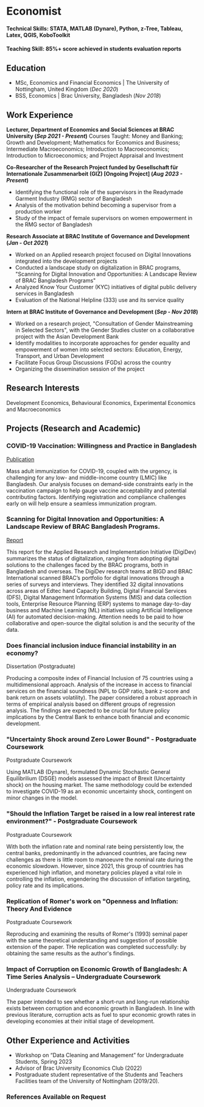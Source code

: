 # Economist

#### Technical Skills: STATA, MATLAB (Dynare), Python, z-Tree, Tableau, Latex, QGIS, KoboToolkit

#### Teaching Skill: 85%+ score achieved in students evaluation reports 

## Education
- MSc, Economics and Financial Economics | The University of Nottingham, United Kingdom (_Dec 2020_)								       		
- BSS, Economics	| Brac University, Bangladesh (_Nov 2018_)	 			        		

## Work Experience
**Lecturer, Department of Economics and Social Sciences at BRAC University (_Sep 2021 - Present_)**
Courses Taught: Money and Banking; Growth and Development; Mathematics for Economics and Business; Intermediate Macroeconomics; Introduction to Macroeconomics; Introduction to Microeconomics; and Project Appraisal and Investment

**Co-Researcher of the Research Project funded by Gesellschaft für Internationale Zusammenarbeit (GIZ) [Ongoing Project] (_Aug 2023 - Present_)**
- Identifying the functional role of the supervisors in the Readymade Garment Industry (RMG) sector of Bangladesh
- Analysis of the motivation behind becoming a supervisor from a production worker
- Study of the impact of female supervisors on women empowerment in the RMG sector of Bangladesh

**Research Associate at BRAC Institute of Governance and Development (_Jan - Oct 2021_)**
- Worked on an Applied research project focused on Digital Innovations integrated into the development projects
- Conducted a landscape study on digitalization in BRAC programs, "Scanning for Digital Innovation and Opportunities: A Landscape Review of BRAC Bangladesh Programs"
- Analyzed Know Your Customer (KYC) initiatives of digital public delivery services in Bangladesh
- Evaluation of the National Helpline (333) use and its service quality

**Intern at BRAC Institute of Governance and Development  (_Sep - Nov 2018_)**
- Worked on a research project, "Consultation of Gender Mainstreaming in Selected Sectors", with the Gender Studies cluster on a collaborative project with the Asian Development Bank
- Identify modalities to incorporate approaches for gender equality and empowerment of women into selected sectors: Education, Energy, Transport, and Urban Development
- Facilitate Focus Group Discussions (FGDs) across the country 
- Organizing the dissemination session of the project

## Research Interests

Development Economics, Behavioural Economics, Experimental Economics and Macroeconomics 

## Projects (Research and Academic)
### COVID-19 Vaccination: Willingness and Practice in Bangladesh  
[Publication](https://onlinelibrary.wiley.com/doi/abs/10.1111/dpr.12645 )

Mass adult immunization for COVID-19, coupled with the urgency, is challenging for any low- and middle-income country (LMIC) like Bangladesh. Our analysis focuses on demand-side constraints early in the vaccination campaign to help gauge vaccine acceptability and potential contributing factors. Identifying registration and compliance challenges early on will help ensure a seamless immunization program.

### Scanning for Digital Innovation and Opportunities: A Landscape Review of BRAC Bangladesh Programs.
[Report](https://bigd.bracu.ac.bd/publications/scanning-for-digital-innovation-and-opportunities-a-landscape-review-of-brac-bangladesh-programs/)

This report for the Applied Research and Implementation Initiative (DigiDev) summarizes the status of digitalization, ranging from adopting digital solutions to the challenges faced by the BRAC programs, both in Bangladesh and overseas. The DigiDev research teams at BIGD and BRAC International scanned BRAC’s portfolio for digital innovations through a series of surveys and interviews. They identified 32 digital innovations across areas of Edtec hand Capacity Building, Digital Financial Services (DFS), Digital Management Information Systems (MIS) and data collection tools, Enterprise Resource Planning (ERP) systems to manage day-to-day business and Machine Learning (ML) initiatives using Artificial Intelligence (AI) for automated decision-making. Attention needs to be paid to how collaborative and open-source the digital solution is and the security of the data.

### Does financial inclusion induce financial instability in an economy? 

Dissertation (Postgraduate)

Producing a composite index of Financial Inclusion of 75 countries using a multidimensional approach. Analysis of the increase in access to financial services on the financial soundness (NPL to GDP ratio, bank z-score and bank return on assets volatility). The paper considered a robust approach in terms of empirical analysis based on different groups of regression analysis. The findings are expected to be crucial for future policy implications by the Central Bank to enhance both financial and economic development. 


### "Uncertainty Shock around Zero Lower Bound" - Postgraduate Coursework 

Postgraduate Coursework

Using MATLAB (Dynare), formulated Dynamic Stochastic General Equilibrilium (DSGE) models assessed the impact of Brexit (Uncertainty shock) on the housing market. The same methodology could be extended to investigate COVID-19 as an economic uncertainty shock, contingent on minor changes in the model.

### "Should the Inflation Target be raised in a low real interest rate environment?"  - Postgraduate Coursework 

Postgraduate Coursework

With both the inflation rate and nominal rate being persistently low, the central banks, predominantly in the advanced countries, are facing new challenges as there is little room to manoeuvre the nominal rate during the economic slowdown. However, since 2021, this group of countries has experienced high inflation, and monetary policies played a vital role in controlling the inflation, engendering the discussion of inflation targeting, policy rate and its implications. 

### Replication of Romer's work on "Openness and Inflation: Theory And Evidence

Postgraduate Coursework

Reproducing and examining the results of Romer's (1993) seminal paper with the same theoretical understanding and suggestion of possible extension of the paper. THe replication was completed successfully: by obtaining the same results as the author's findings. 


### Impact of Corruption on Economic Growth of Bangladesh: A Time Series Analysis – Undergraduate Coursework 

Undergraduate Coursework

The paper intended to see whether a short-run and long-run relationship exists between corruption and economic growth in Bangladesh. In line with previous literature, corruption acts as fuel to spur economic growth rates in developing economies at their initial stage of development. 


## Other Experience and Activities
- Workshop on “Data Cleaning and Management” for Undergraduate Students, Spring 2023
- Advisor of Brac University Economics Club (2022)
- Postgraduate student representative of the Students and Teachers Facilities team of the University of Nottingham (2019/20). 

### References Available on Request 



